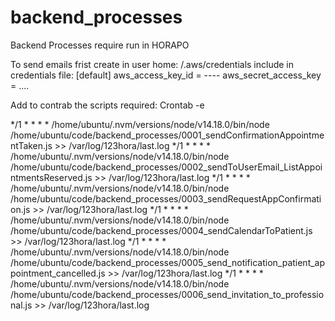 # backend_processes

Backend Processes require run in HORAPO

To send emails frist create in user home: 
/.aws/credentials
include in credentials file: 
[default]
aws_access_key_id = ----
aws_secret_access_key = ....

Add to contrab the scripts required: 
Crontab -e

*/1 * * * * /home/ubuntu/.nvm/versions/node/v14.18.0/bin/node /home/ubuntu/code/backend_processes/0001_sendConfirmationAppointmentTaken.js >> /var/log/123hora/last.log
*/1 * * * * /home/ubuntu/.nvm/versions/node/v14.18.0/bin/node /home/ubuntu/code/backend_processes/0002_sendToUserEmail_ListAppointmentsReserved.js >> /var/log/123hora/last.log
*/1 * * * * /home/ubuntu/.nvm/versions/node/v14.18.0/bin/node /home/ubuntu/code/backend_processes/0003_sendRequestAppConfirmation.js >> /var/log/123hora/last.log
*/1 * * * * /home/ubuntu/.nvm/versions/node/v14.18.0/bin/node /home/ubuntu/code/backend_processes/0004_sendCalendarToPatient.js >> /var/log/123hora/last.log
*/1 * * * * /home/ubuntu/.nvm/versions/node/v14.18.0/bin/node /home/ubuntu/code/backend_processes/0005_send_notification_patient_appointment_cancelled.js >> /var/log/123hora/last.log
*/1 * * * * /home/ubuntu/.nvm/versions/node/v14.18.0/bin/node /home/ubuntu/code/backend_processes/0006_send_invitation_to_professional.js >> /var/log/123hora/last.log

